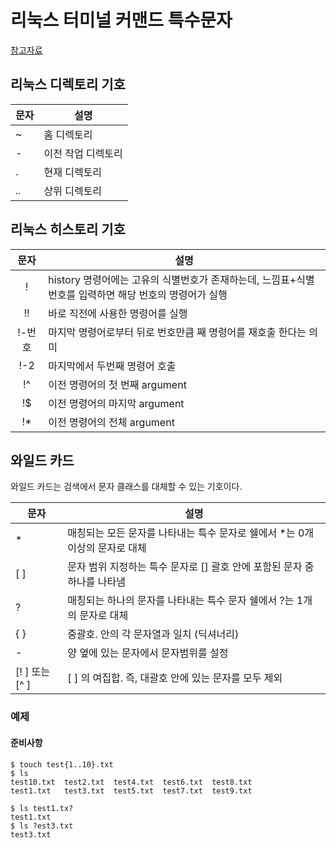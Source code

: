 # 리눅스 터미널 커맨드 특수문자

[참고자료](https://inpa.tistory.com/entry/LINUX-%F0%9F%93%9A-%EC%89%98-%ED%8A%B9%EC%88%98%EB%AC%B8%EC%9E%90-%EA%B8%B0%ED%98%B8-%EC%82%AC%EC%9A%A9-%EC%A0%95%EB%A6%AC-%EC%99%80%EC%9D%BC%EB%93%9C%EC%B9%B4%EB%93%9C-%EC%9D%B8%EC%9A%A9%EB%B6%80%ED%98%B8-%EB%8B%A4%EC%A4%91%EB%AA%85%EB%A0%B9%EC%96%B4-%EB%94%B0%EC%98%B4%ED%91%9C)

## 리눅스 디렉토리 기호
| 문자 | 설명              |
| ---- | ----------------- |
| ~    | 홈 디렉토리        |
| -    | 이전 작업 디렉토리 |
| .    | 현재 디렉토리      |
| ..   | 상위 디렉토리      |


## 리눅스 히스토리 기호
| 문자 | 설명                                                                                                              |
|:----:|-------------------------------------------------------------------------------------------------------------------|
| !    | history 명령어에는 고유의 식별번호가 존재하는데, 느낌표+식별번호를 입력하면 해당 번호의 명령어가 실행                    |
| !!   | 바로 직전에 사용한 명령어를 실행                                                                                     |
| !-번호 | 마지막 명령어로부터 뒤로 번호만큼 째 명령어를 재호출 한다는 의미                                                     |
| !-2  | 마지막에서 두번째 명령어 호출                                                                                        |
| !^   | 이전 명령어의 첫 번째 argument                                                                                       |
| !$   | 이전 명령어의 마지막 argument                                                                                        |
| !*   | 이전 명령어의 전체 argument                                                                                          |


## 와일드 카드
와일드 카드는 검색에서 문자 클래스를 대체할 수 있는 기호이다.


| 문자 | 설명                                                         |
|------|--------------------------------------------------------------|
| *    | 매칭되는 모든 문자를 나타내는 특수 문자로 쉘에서 *는 0개 이상의 문자로 대체 |
| [ ]  | 문자 범위 지정하는 특수 문자로 [] 괄호 안에 포함된 문자 중 하나를 나타냄       |
| ?    | 매칭되는 하나의 문자를 나타내는 특수 문자 쉘에서 ?는 1개의 문자로 대체 |
| { }  | 중괄호. 안의 각 문자열과 일치 (딕셔너리)                       |
| -    | 양 옆에 있는 문자에서 문자범위를 설정                             |
| [! ] 또는 [^ ] | [ ] 의 여집합. 즉, 대괄호 안에 있는 문자를 모두 제외           |


### 예제

#### 준비사항
```shell
$ touch test{1..10}.txt
$ ls
test10.txt  test2.txt  test4.txt  test6.txt  test8.txt
test1.txt   test3.txt  test5.txt  test7.txt  test9.txt
```

```shell
$ ls test1.tx?
test1.txt
$ ls ?est3.txt
test3.txt
```